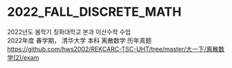 # 2022_FALL_DISCRETE_MATH
2022년도 봄학기 칭화대학교 본과 이산수학 수업   
2022年度 春学期， 清华大学 本科 离散数学
历年真题 https://github.com/hws2002/REKCARC-TSC-UHT/tree/master/大一下/离散数学(2)/exam   
